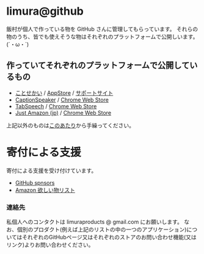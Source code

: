 # limura@github

飯村が個人で作っている物を GitHub さんに管理してもらっています。
それらの物のうち、皆でも使えそうな物はそれぞれのプラットフォームで公開しいます。(´・ω・`)

## 作っていてそれぞれのプラットフォームで公開しているもの

- [ことせかい](https://github.com/limura/NovelSpeaker) / [AppStore](https://apps.apple.com/jp/app/%E3%81%93%E3%81%A8%E3%81%9B%E3%81%8B%E3%81%84/id914344185) / [サポートサイト](https://limura.github.io/NovelSpeaker/)
- [CaptionSpeaker](https://github.com/limura/CaptionSpeaker) / [Chrome Web Store](https://chrome.google.com/webstore/detail/captionspeaker/infafaffjndfcflcoemolnggghgoodce)
- [TabSpeech](https://github.com/limura/TabSpeech) / [Chrome Web Store](https://chrome.google.com/webstore/detail/tabspeech/ccojlmmbakjcoddbepmmogiobbmmhmjc)
- [Just Amazon (jp)](https://github.com/limura/JustAmazonCoJP) / [Chrome Web Store](https://chrome.google.com/webstore/detail/just-amazon-jp/onlpmlkjcaeiajmonbeioinniidpiooa)

上記以外のものは[このあたり](https://github.com/limura?tab=repositories)から手繰ってください。

# 寄付による支援

寄付による支援を受け付けています。

- [GitHub spnsors](https://github.com/sponsors/limura)
- [Amazon 欲しい物リスト](http://amzn.asia/5arphrL)

### 連絡先

私個人へのコンタクトは limuraproducts @ gmail.com にお願いします。
なお、個別のプロダクト(例えば上記のリストの中の一つのアプリケーション)についてはそれぞれのGitHubページ又はそれぞれのストアのお問い合わせ機能(又はリンク)よりお問い合わせください。

